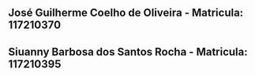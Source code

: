 ## José Guilherme Coelho de Oliveira - Matricula: 117210370
## Siuanny Barbosa dos Santos Rocha  - Matricula: 117210395
